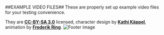##EXAMPLE VIDEO FILES##
These are properly set up example video files for your testing convenience.

They are **[CC-BY-SA 3.0](http://creativecommons.org/licenses/by-sa/3.0/)** licensed, character design by **[Kathi Käppel](http://www.kathikaeppel.com)**, animation by **[Frederik Ring](http://www.frederikring.com)**.
![Footer image](http://www.frederikring.com/seeThru/img/footer.png)
